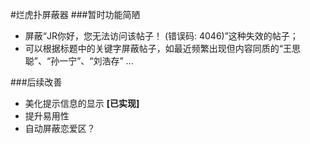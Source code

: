 #烂虎扑屏蔽器
###暂时功能简陋
* 屏蔽“JR你好，您无法访问该帖子！ (错误码: 4046)”这种失效的帖子；
* 可以根据标题中的关键字屏蔽帖子，如最近频繁出现但内容同质的“王思聪”、“孙一宁”、“刘浩存” ...

###后续改善
* 美化提示信息的显示 **[已实现]**
* 提升易用性
* 自动屏蔽恋爱区？
